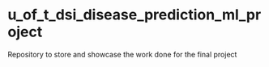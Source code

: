# u_of_t_dsi_disease_prediction_ml_project
Repository to store and showcase the work done for the final project
